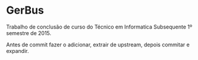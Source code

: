 # GerBus
Trabalho de conclusão de curso do Técnico em Informatica Subsequente 1º semestre de 2015.

Antes de commit fazer o adicionar, extrair de upstream, depois commitar e expandir.
